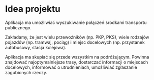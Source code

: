 # Idea projektu

Aplikacja ma umożliwiać wyszukiwanie połączeń środkami transportu publicznego.

Zakładamy, że jest wielu przewoźników (np. PKP, PKS), wiele rodzajów pojazdów
(np. tramwaj, pociąg) i miejsc docelowych (np. przystanek autobusowy, stacja kolejowa).

Aplikacja ma skupiać się przede wszystkim na podróżującym.
Powinna znajdować najoptymalniejsze trasy, dostarczać informacji o miejscach docelowych,
informować o utrudnieniach, umożliwiać zgłaszanie zagubionych rzeczy.
